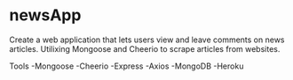 # newsApp

Create a web application that lets users view and leave comments on news articles. Utilixing Mongoose and Cheerio to scrape articles from websites. 

Tools
-Mongoose 
-Cheerio 
-Express
-Axios 
-MongoDB
-Heroku